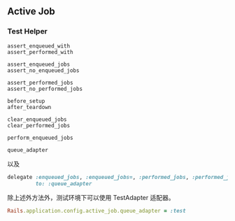 ## Active Job

### Test Helper

```
assert_enqueued_with
assert_performed_with

assert_enqueued_jobs
assert_no_enqueued_jobs

assert_performed_jobs
assert_no_performed_jobs

before_setup
after_teardown

clear_enqueued_jobs
clear_performed_jobs

perform_enqueued_jobs

queue_adapter
```

以及

```ruby
delegate :enqueued_jobs, :enqueued_jobs=, :performed_jobs, :performed_jobs=, \n
         to: :queue_adapter
```

除上述外方法外，测试环境下可以使用 TestAdapter 适配器。

```ruby
Rails.application.config.active_job.queue_adapter = :test
```
